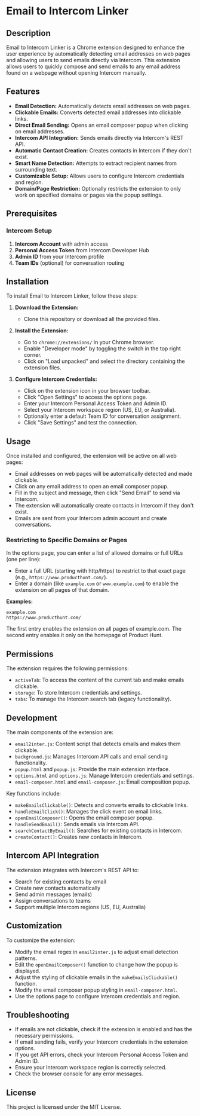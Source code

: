 # Email to Intercom Linker

## Description
Email to Intercom Linker is a Chrome extension designed to enhance the user experience by automatically detecting email addresses on web pages and allowing users to send emails directly via Intercom. This extension allows users to quickly compose and send emails to any email address found on a webpage without opening Intercom manually.

## Features
- **Email Detection:** Automatically detects email addresses on web pages.
- **Clickable Emails:** Converts detected email addresses into clickable links.
- **Direct Email Sending:** Opens an email composer popup when clicking on email addresses.
- **Intercom API Integration:** Sends emails directly via Intercom's REST API.
- **Automatic Contact Creation:** Creates contacts in Intercom if they don't exist.
- **Smart Name Detection:** Attempts to extract recipient names from surrounding text.
- **Customizable Setup:** Allows users to configure Intercom credentials and region.
- **Domain/Page Restriction:** Optionally restricts the extension to only work on specified domains or pages via the popup settings.

## Prerequisites

### Intercom Setup
1. **Intercom Account** with admin access
2. **Personal Access Token** from Intercom Developer Hub
3. **Admin ID** from your Intercom profile
4. **Team IDs** (optional) for conversation routing

## Installation
To install Email to Intercom Linker, follow these steps:

1. **Download the Extension:**
   - Clone this repository or download all the provided files.

2. **Install the Extension:**
   - Go to `chrome://extensions/` in your Chrome browser.
   - Enable "Developer mode" by toggling the switch in the top right corner.
   - Click on "Load unpacked" and select the directory containing the extension files.

3. **Configure Intercom Credentials:**
   - Click on the extension icon in your browser toolbar.
   - Click "Open Settings" to access the options page.
   - Enter your Intercom Personal Access Token and Admin ID.
   - Select your Intercom workspace region (US, EU, or Australia).
   - Optionally enter a default Team ID for conversation assignment.
   - Click "Save Settings" and test the connection.

## Usage
Once installed and configured, the extension will be active on all web pages:
- Email addresses on web pages will be automatically detected and made clickable.
- Click on any email address to open an email composer popup.
- Fill in the subject and message, then click "Send Email" to send via Intercom.
- The extension will automatically create contacts in Intercom if they don't exist.
- Emails are sent from your Intercom admin account and create conversations.

### Restricting to Specific Domains or Pages
In the options page, you can enter a list of allowed domains or full URLs (one per line):

- Enter a full URL (starting with http/https) to restrict to that exact page (e.g., `https://www.producthunt.com/`).
- Enter a domain (like `example.com` or `www.example.com`) to enable the extension on all pages of that domain.

**Examples:**
```
example.com
https://www.producthunt.com/
```
The first entry enables the extension on all pages of example.com. The second entry enables it only on the homepage of Product Hunt.

## Permissions
The extension requires the following permissions:
- `activeTab`: To access the content of the current tab and make emails clickable.
- `storage`: To store Intercom credentials and settings.
- `tabs`: To manage the Intercom search tab (legacy functionality).

## Development
The main components of the extension are:

- `email2inter.js`: Content script that detects emails and makes them clickable.
- `background.js`: Manages Intercom API calls and email sending functionality.
- `popup.html` and `popup.js`: Provide the main extension interface.
- `options.html` and `options.js`: Manage Intercom credentials and settings.
- `email-composer.html` and `email-composer.js`: Email composition popup.

Key functions include:
- `makeEmailsClickable()`: Detects and converts emails to clickable links.
- `handleEmailClick()`: Manages the click event on email links.
- `openEmailComposer()`: Opens the email composer popup.
- `handleSendEmail()`: Sends emails via Intercom API.
- `searchContactByEmail()`: Searches for existing contacts in Intercom.
- `createContact()`: Creates new contacts in Intercom.

## Intercom API Integration
The extension integrates with Intercom's REST API to:
- Search for existing contacts by email
- Create new contacts automatically
- Send admin messages (emails)
- Assign conversations to teams
- Support multiple Intercom regions (US, EU, Australia)

## Customization
To customize the extension:
- Modify the email regex in `email2inter.js` to adjust email detection patterns.
- Edit the `openEmailComposer()` function to change how the popup is displayed.
- Adjust the styling of clickable emails in the `makeEmailsClickable()` function.
- Modify the email composer popup styling in `email-composer.html`.
- Use the options page to configure Intercom credentials and region.

## Troubleshooting
- If emails are not clickable, check if the extension is enabled and has the necessary permissions.
- If email sending fails, verify your Intercom credentials in the extension options.
- If you get API errors, check your Intercom Personal Access Token and Admin ID.
- Ensure your Intercom workspace region is correctly selected.
- Check the browser console for any error messages.

## License
This project is licensed under the MIT License.
